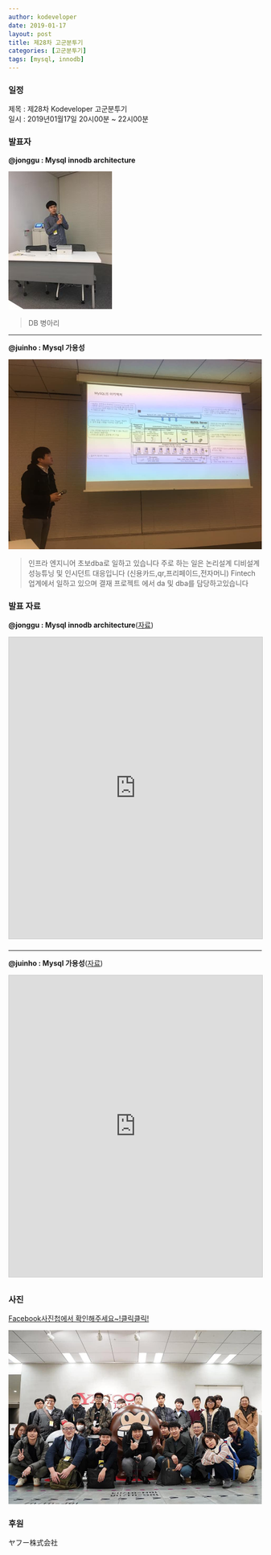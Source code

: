 ```yaml
---
author: kodeveloper
date: 2019-01-17
layout: post
title: 제28차 고군분투기
categories: [고군분투기]
tags: [mysql, innodb]
---
```


### 일정

제목 : 제28차 Kodeveloper 고군분투기  
일시 : 2019년01월17일 20시00분 ~ 22시00분

### 발표자

**@jonggu : Mysql innodb architecture**

![](/img/struggle/28/jonggu.jpg)

>DB 병아리

---

**@juinho : Mysql 가용성**

![](/img/struggle/28/juinho.jpg)

>인프라 엔지니어 초보dba로 일하고 있습니다 주로 하는 일은 논리설계 디비설계 성능튜닝 및 인시던트 대응입니다 (신용카드,qr,프리페이드,전자머니) Fintech업계에서 일하고 있으며 결재 프로젝트 에서 da 및 dba를 담당하고있습니다


### 발표 자료

**@jonggu : Mysql innodb architecture**([자료](https://docs.google.com/presentation/d/1EErikAbk8IhU7qhR3wwyGVDW2qlkZUqEXVilEebIOxY/edit?usp=sharing))

<iframe src="https://docs.google.com/presentation/d/e/2PACX-1vSSghM7r7whRM_tX9BaFtZS1UJF38EMQmgP8pabz4BefWIlbN9AnXrrrpDhqwTvug4Bv0SteF5uiYkP/embed?start=false&loop=false" width="700" height="600" frameborder="0" marginwidth="0" marginheight="0" scrolling="no" style="border:1px solid #CCC; border-width:1px; margin-bottom:5px; max-width: 100%;" allowfullscreen></iframe>

---

**@juinho : Mysql 가용성**([자료](https://drive.google.com/open?id=1NRSIuCg7wBW4LMDDa86ClysC8cZCudt7))

<iframe src="https://docs.google.com/presentation/d/e/2PACX-1vQFMf7s-GS2J3lC7DN1EBQWU8ZO_EOf0_P9SSBlLQvidtc1_Oz020-c8eT14MwdcTGJZiog79f5KsKk/embed?start=false&loop=false" width="700" height="600" frameborder="0" marginwidth="0" marginheight="0" scrolling="no" style="border:1px solid #CCC; border-width:1px; margin-bottom:5px; max-width: 100%;" allowfullscreen></iframe>

### 사진

[Facebook사진첩에서 확인해주세요~!클릭클릭!](https://www.facebook.com/media/set/?set=oa.2280564735521592&type=3)

![](/img/struggle/28/everone.jpg)

### 후원

ヤフー株式会社
